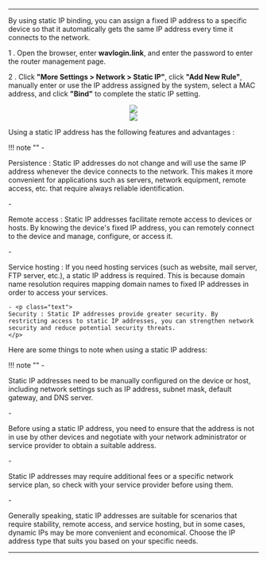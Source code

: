 
---

By using static IP binding, you can assign a fixed IP address to a specific device so that it automatically gets the same IP address every time it connects to the network.

1 . Open the browser, enter __wavlogin.link__, and enter the password to enter the router management page.

2 . Click __"More Settings > Network > Static IP"__, click __"Add New Rule"__, manually enter or use the IP address assigned by the system, select a MAC address, and click __"Bind"__ to complete the static IP setting.

<div style="text-align: center;">
    <img class="boxshadow" src="/images/static111.png">
</div>

<div style="text-align: center;">
    <img class="boxshadow" src="/images/static_ip01.png">
</div>

<p class="text">
Using a static IP address has the following features and advantages :
</p>
!!! note ""
	- <p class="text">
	Persistence : Static IP addresses do not change and will use the same IP address whenever the device connects to the network. This makes it more convenient for applications such as servers, network equipment, remote access, etc. that require always reliable identification.
	</p>
	- <p class="text">
	Remote access : Static IP addresses facilitate remote access to devices or hosts. By knowing the device's fixed IP address, you can remotely connect to the device and manage, configure, or access it.
	</p>
	- <p class="text">
	Service hosting : If you need hosting services (such as website, mail server, FTP server, etc.), a static IP address is required. This is because domain name resolution requires mapping domain names to fixed IP addresses in order to access your services.
	</p>

	- <p class="text">
	Security : Static IP addresses provide greater security. By restricting access to static IP addresses, you can strengthen network security and reduce potential security threats.
	</p>
<p class="text">
Here are some things to note when using a static IP address:
</p>
!!! note ""
	- <p class="text">
	Static IP addresses need to be manually configured on the device or host, including network settings such as IP address, subnet mask, default gateway, and DNS server.
	</p>
	- <p class="text">
	Before using a static IP address, you need to ensure that the address is not in use by other devices and negotiate with your network administrator or service provider to obtain a suitable address.
	</p>
	- <p class="text">
	Static IP addresses may require additional fees or a specific network service plan, so check with your service provider before using them.
	</p>
	- <p class="text">
	Generally speaking, static IP addresses are suitable for scenarios that require stability, remote access, and service hosting, but in some cases, dynamic IPs may be more convenient and economical. Choose the IP address type that suits you based on your specific needs.
	​</p>

---